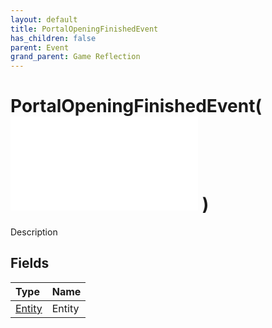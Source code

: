 ```yaml
---
layout: default
title: PortalOpeningFinishedEvent
has_children: false
parent: Event
grand_parent: Game Reflection
---
```

# PortalOpeningFinishedEvent( ![ EntityEventBase ](/game-reflection/events/entity_event_base.md) )
Description 

## Fields
| Type | Name |
|:-------------|:--------------|
| [Entity](/game-reflection/classes/entity.md) | Entity |
